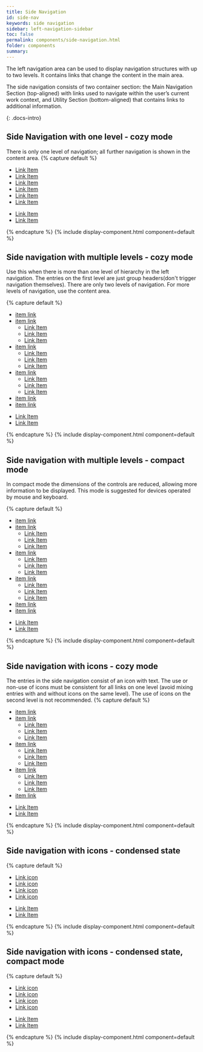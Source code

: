 ```yaml
---
title: Side Navigation
id: side-nav
keywords: side navigation
sidebar: left-navigation-sidebar
toc: false
permalink: components/side-navigation.html
folder: components
summary:
---
```


The left navigation area can be used to display navigation structures with up to two levels. It contains links that change the content in the main area. 

The side navigation consists of two container section:  the Main Navigation Section (top-aligned) with links used to navigate within the user’s current work context, and Utility Section (bottom-aligned) that contains links to additional information.

{: .docs-intro}

## Side Navigation with one level - cozy mode
There is only one level of navigation; all further navigation is shown in the content area.
{% capture default %}
<nav class="fd-side-nav">
    <div class="fd-side-nav__main-navigation">
        <ul class="fd-side-nav__list">
            <li class="fd-side-nav__item">
                <a class="fd-side-nav__link" href="#">
                    <div class="fd-side-nav__text">Link Item</div>
                </a>
            </li>
            <li class="fd-side-nav__item">
                <a class="fd-side-nav__link is-selected" aira-selected="true" href="#">
                    <div class="fd-side-nav__text">Link Item</div>
                </a>
            </li>
            <li class="fd-side-nav__item">
                <a class="fd-side-nav__link" href="#">
                    <div class="fd-side-nav__text">Link Item</div>
                </a>
            </li>
            <li class="fd-side-nav__item">
                <a class="fd-side-nav__link" href="#">
                    <div class="fd-side-nav__text">Link Item</div>
                </a>
            </li>
            <li class="fd-side-nav__item">
                <a class="fd-side-nav__link" href="#">
                    <div class="fd-side-nav__text">Link Item</div>
                </a>
            </li>
            <li class="fd-side-nav__item">
                <a class="fd-side-nav__link" href="#">
                    <div class="fd-side-nav__text">Link Item</div>
                </a>
            </li>
        </ul>
    </div>
    <div class="fd-side-nav__utility">
        <ul class="fd-side-nav__list">
            <li class="fd-side-nav__item">
                <a class="fd-side-nav__link" href="#">
                    <div class="fd-side-nav__text">Link Item</div>
                </a>
            </li>
            <li class="fd-side-nav__item">
                <a class="fd-side-nav__link" href="#">
                    <div class="fd-side-nav__text">Link Item</div>
                </a>
            </li>
        </ul>
    </div>
</nav>
{% endcapture %}
{% include display-component.html component=default %}

<br>

## Side navigation with multiple levels - cozy mode
Use this when there is more than one level of hierarchy in the left navigation. The entries on the first level are just group headers(don't trigger navigation themselves). There are only two levels of navigation. For more levels of navigation, use the content area. 

{% capture default %}
<nav class="fd-side-nav">
    <div class="fd-side-nav__main-navigation">
        <ul class="fd-side-nav__list">
            <li class="fd-side-nav__item">
                <a class="fd-side-nav__link" href="#">
                    <div class="fd-side-nav__text">item link</div>
                </a>
            </li>
            <li class="fd-side-nav__item has-child">
                <a class="fd-side-nav__link" href="#" aria-controls="sublist-01"
                aria-haspopup="true">
                    <div class="fd-side-nav__text">item link</div>
                </a>
                <ul class="fd-side-nav__sublist" id="sublist-01" aria-hidden="true">
                    <li class="fd-side-nav__subitem">
                        <a class="fd-side-nav__sublink" href="#">
                            <div class="fd-side-nav__text">Link Item</div>
                        </a>
                    </li>
                    <li class="fd-side-nav__subitem">
                        <a class="fd-side-nav__sublink" href="#">
                            <div class="fd-side-nav__text">Link Item</div>
                        </a>
                    </li>
                    <li class="fd-side-nav__subitem">
                        <a class="fd-side-nav__sublink" href="#">
                            <div class="fd-side-nav__text">Link Item</div>
                        </a>
                    </li>
                </ul>
            </li>
            <li class="fd-side-nav__item has-child">
                <a class="fd-side-nav__link" href="#" aria-controls="sublist-02"
                aria-haspopup="true">
                    <div class="fd-side-nav__text">item link</div>
                </a>
                <ul class="fd-side-nav__sublist" id="sublist-02" aria-hidden="true">
                    <li class="fd-side-nav__subitem">
                        <a class="fd-side-nav__sublink" href="#">
                            <div class="fd-side-nav__text">Link Item</div>
                        </a>
                    </li>
                    <li class="fd-side-nav__subitem">
                        <a class="fd-side-nav__sublink" href="#">
                            <div class="fd-side-nav__text">Link Item</div>
                        </a>
                    </li>
                    <li class="fd-side-nav__subitem">
                        <a class="fd-side-nav__sublink" href="#">
                            <div class="fd-side-nav__text">Link Item</div>
                        </a>
                    </li>
                </ul>
            </li>
            <li class="fd-side-nav__item has-child">
                <a class="fd-side-nav__link" href="#" aria-controls="sublist-03"
                aria-haspopup="true" aria-expanded="true">
                    <div class="fd-side-nav__text">item link</div>
                </a>
                <ul class="fd-side-nav__sublist" id="sublist-03" aria-hidden="false">
                    <li class="fd-side-nav__subitem">
                        <a class="fd-side-nav__sublink is-selected" href="#">
                            <div class="fd-side-nav__text">Link Item</div>
                        </a>
                    </li>
                    <li class="fd-side-nav__subitem">
                        <a class="fd-side-nav__sublink" href="#">
                            <div class="fd-side-nav__text">Link Item</div>
                        </a>
                    </li>
                    <li class="fd-side-nav__subitem">
                        <a class="fd-side-nav__sublink" href="#">
                            <div class="fd-side-nav__text">Link Item</div>
                        </a>
                    </li>
                </ul>
            </li>
            <li class="fd-side-nav__item">
                <a class="fd-side-nav__link" href="#">
                    <div class="fd-side-nav__text">item link</div>
                </a>
            </li>
            <li class="fd-side-nav__item">
                <a class="fd-side-nav__link" href="#">
                    <div class="fd-side-nav__text">item link</div>
                </a>
            </li>
        </ul>
    </div>
    <div class="fd-side-nav__utility">
        <ul class="fd-side-nav__list">
            <li class="fd-side-nav__item">
                <a class="fd-side-nav__link" href="#">
                    <div class="fd-side-nav__text">Link Item</div>
                </a>
            </li>
            <li class="fd-side-nav__item">
                <a class="fd-side-nav__link" href="#">
                    <div class="fd-side-nav__text">Link Item</div>
                </a>
            </li>
        </ul>
    </div>
</nav>
{% endcapture %}
{% include display-component.html component=default %}

<br>

## Side navigation with multiple levels - compact mode

In compact mode the dimensions of the controls are reduced, allowing more information to be displayed. This mode is suggested for devices operated by mouse and keyboard.

{% capture default %}
<nav class="fd-side-nav compact">
    <div class="fd-side-nav__main-navigation">
        <ul class="fd-side-nav__list">
            <li class="fd-side-nav__item">
                <a class="fd-side-nav__link" href="#">
                    <div class="fd-side-nav__text">item link</div>
                </a>
            </li>
            <li class="fd-side-nav__item has-child">
                <a class="fd-side-nav__link" href="#" aria-controls="sublist-04"
                aria-haspopup="true">
                    <div class="fd-side-nav__text">item link</div>
                </a>
                <ul class="fd-side-nav__sublist" id="sublist-04" aria-hidden="true">
                    <li class="fd-side-nav__subitem">
                        <a class="fd-side-nav__sublink" href="#">
                            <div class="fd-side-nav__text">Link Item</div>
                        </a>
                    </li>
                    <li class="fd-side-nav__subitem">
                        <a class="fd-side-nav__sublink" href="#">
                            <div class="fd-side-nav__text">Link Item</div>
                        </a>
                    </li>
                    <li class="fd-side-nav__subitem">
                        <a class="fd-side-nav__sublink" href="#">
                            <div class="fd-side-nav__text">Link Item</div>
                        </a>
                    </li>
                </ul>
            </li>
            <li class="fd-side-nav__item has-child">
                <a class="fd-side-nav__link" href="#" aria-controls="sublist-05"
                aria-haspopup="true">
                    <div class="fd-side-nav__text">item link</div>
                </a>
                <ul class="fd-side-nav__sublist" id="sublist-05" aria-hidden="true">
                    <li class="fd-side-nav__subitem">
                        <a class="fd-side-nav__sublink" href="#">
                            <div class="fd-side-nav__text">Link Item</div>
                        </a>
                    </li>
                    <li class="fd-side-nav__subitem">
                        <a class="fd-side-nav__sublink" href="#">
                            <div class="fd-side-nav__text">Link Item</div>
                        </a>
                    </li>
                    <li class="fd-side-nav__subitem">
                        <a class="fd-side-nav__sublink" href="#">
                            <div class="fd-side-nav__text">Link Item</div>
                        </a>
                    </li>
                </ul>
            </li>
            <li class="fd-side-nav__item has-child">
                <a class="fd-side-nav__link" href="#" aria-controls="sublist-06"
                aria-haspopup="true" aria-expanded="true">
                    <div class="fd-side-nav__text">item link</div>
                </a>
                <ul class="fd-side-nav__sublist" id="sublist-06" aria-hidden="false">
                    <li class="fd-side-nav__subitem">
                        <a class="fd-side-nav__sublink is-selected" href="#">
                            <div class="fd-side-nav__text">Link Item</div>
                        </a>
                    </li>
                    <li class="fd-side-nav__subitem">
                        <a class="fd-side-nav__sublink" href="#">
                            <div class="fd-side-nav__text">Link Item</div>
                        </a>
                    </li>
                    <li class="fd-side-nav__subitem">
                        <a class="fd-side-nav__sublink" href="#">
                            <div class="fd-side-nav__text">Link Item</div>
                        </a>
                    </li>
                </ul>
            </li>
            <li class="fd-side-nav__item">
                <a class="fd-side-nav__link" href="#">
                    <div class="fd-side-nav__text">item link</div>
                </a>
            </li>
            <li class="fd-side-nav__item">
                <a class="fd-side-nav__link" href="#">
                    <div class="fd-side-nav__text">item link</div>
                </a>
            </li>
        </ul>
    </div>
    <div class="fd-side-nav__utility">
        <ul class="fd-side-nav__list">
            <li class="fd-side-nav__item">
                <a class="fd-side-nav__link" href="#">
                    <div class="fd-side-nav__text">Link Item</div>
                </a>
            </li>
            <li class="fd-side-nav__item">
                <a class="fd-side-nav__link" href="#">
                    <div class="fd-side-nav__text">Link Item</div>
                </a>
            </li>
        </ul>
    </div>
</nav>
{% endcapture %}
{% include display-component.html component=default %}

<br>

## Side navigation with icons - cozy mode
The entries in the side navigation consist of an icon with text. The use or non-use of icons must be consistent for all links on one level (avoid mixing entries with and without icons on the same level). The use of icons on the second level is not recommended. 
{% capture default %}
<nav class="fd-side-nav has-icons">
    <div class="fd-side-nav__main-navigation">
        <ul class="fd-side-nav__list">
            <li class="fd-side-nav__item">
                <a class="fd-side-nav__link is-selected" href="#">
                    <i class="fd-side-nav__icon sap-icon--employee" role="presentation"></i>
                    <div class="fd-side-nav__text">item link</div>
                </a>
            </li>
            <li class="fd-side-nav__item has-child">
                <a class="fd-side-nav__link" href="#" aria-controls="sublist-07"
                aria-haspopup="true">
                    <i class="fd-side-nav__icon sap-icon--appointment" role="presentation"></i>
                    <div class="fd-side-nav__text">item link</div>
                </a>
                <ul class="fd-side-nav__sublist" id="sublist-07" aria-hidden="true">
                    <li class="fd-side-nav__subitem">
                        <a class="fd-side-nav__sublink" href="#">
                            <div class="fd-side-nav__text">Link Item</div>
                        </a>
                    </li>
                    <li class="fd-side-nav__subitem">
                        <a class="fd-side-nav__sublink" href="#">
                            <div class="fd-side-nav__text">Link Item</div>
                        </a>
                    </li>
                    <li class="fd-side-nav__subitem">
                        <a class="fd-side-nav__sublink" href="#">
                            <div class="fd-side-nav__text">Link Item</div>
                        </a>
                    </li>
                </ul>
            </li>
            <li class="fd-side-nav__item has-child">
                <a class="fd-side-nav__link" href="#" aria-controls="sublist-08"
                aria-haspopup="true">
                    <i class="fd-side-nav__icon sap-icon--contacts" role="presentation"></i>
                    <div class="fd-side-nav__text">item link</div>
                </a>
                <ul class="fd-side-nav__sublist" id="sublist-08" aria-hidden="true">
                    <li class="fd-side-nav__subitem">
                        <a class="fd-side-nav__sublink" href="#">
                            <div class="fd-side-nav__text">Link Item</div>
                        </a>
                    </li>
                    <li class="fd-side-nav__subitem">
                        <a class="fd-side-nav__sublink" href="#">
                            <div class="fd-side-nav__text">Link Item</div>
                        </a>
                    </li>
                    <li class="fd-side-nav__subitem">
                        <a class="fd-side-nav__sublink" href="#">
                            <div class="fd-side-nav__text">Link Item</div>
                        </a>
                    </li>
                </ul>
            </li>
            <li class="fd-side-nav__item has-child">
                <a class="fd-side-nav__link" href="#" aria-controls="sublist-09"
                aria-haspopup="true">
                    <i class="fd-side-nav__icon sap-icon--shipping-status" role="presentation"></i>
                    <div class="fd-side-nav__text">item link</div>
                </a>
                <ul class="fd-side-nav__sublist" id="sublist-09" aria-hidden="true">
                    <li class="fd-side-nav__subitem">
                        <a class="fd-side-nav__sublink" href="#">
                            <div class="fd-side-nav__text">Link Item</div>
                        </a>
                    </li>
                    <li class="fd-side-nav__subitem">
                        <a class="fd-side-nav__sublink" href="#">
                            <div class="fd-side-nav__text">Link Item</div>
                        </a>
                    </li>
                    <li class="fd-side-nav__subitem">
                        <a class="fd-side-nav__sublink" href="#">
                            <div class="fd-side-nav__text">Link Item</div>
                        </a>
                    </li>
                </ul>
            </li>
            <li class="fd-side-nav__item">
                <a class="fd-side-nav__link" href="#">
                    <i class="fd-side-nav__icon sap-icon--value-help" role="presentation"></i>
                    <div class="fd-side-nav__text">item link</div>
                </a>
            </li>
        </ul>
    </div>
    <div class="fd-side-nav__utility">
        <ul class="fd-side-nav__list">
            <li class="fd-side-nav__item">
                <a class="fd-side-nav__link" href="#">
                    <i class="fd-side-nav__icon sap-icon--compare" role="presentation"></i>
                    <div class="fd-side-nav__text">Link Item</div>
                </a>
            </li>
            <li class="fd-side-nav__item">
                <a class="fd-side-nav__link" href="#">
                    <i class="fd-side-nav__icon sap-icon--chain-link" role="presentation"></i>
                    <div class="fd-side-nav__text">Link Item</div>
                </a>
            </li>
        </ul>
    </div>
</nav>
{% endcapture %}
{% include display-component.html component=default %}

<br>

## Side navigation with icons - condensed state

{% capture default %}
<nav class="fd-side-nav condensed">
    <div class="fd-side-nav__main-navigation">
        <ul class="fd-side-nav__list">
            <li class="fd-side-nav__item">
                <a class="fd-side-nav__link is-selected" href="#">
                    <i class="fd-side-nav__icon sap-icon--home" role="presentation"></i>
                    <div class="fd-side-nav__text">Link icon</div>
                </a>
            </li>
            <li class="fd-side-nav__item">
                <a class="fd-side-nav__link" href="#">
                    <i class="fd-side-nav__icon sap-icon--add-document" role="presentation"></i>
                    <div class="fd-side-nav__text">Link icon</div>
                </a>
            </li>
            <li class="fd-side-nav__item">
                <a class="fd-side-nav__link" href="#">
                    <i class="fd-side-nav__icon sap-icon--user-settings" role="presentation"></i>
                    <div class="fd-side-nav__text">Link icon</div>
                </a>
            </li>
            <li class="fd-side-nav__item">
                <a class="fd-side-nav__link" href="#">
                    <i class="fd-side-nav__icon sap-icon--call" role="presentation"></i>
                    <div class="fd-side-nav__text">Link icon</div>
                </a>
            </li>
        </ul>
    </div>
    <div class="fd-side-nav__utility">
        <ul class="fd-side-nav__list">
            <li class="fd-side-nav__item">
                <a class="fd-side-nav__link" href="#">
                    <i class="fd-side-nav__icon sap-icon--compare" role="presentation"></i>
                    <div class="fd-side-nav__text">Link Item</div>
                </a>
            </li>
            <li class="fd-side-nav__item">
                <a class="fd-side-nav__link" href="#">
                    <i class="fd-side-nav__icon sap-icon--chain-link" role="presentation"></i>
                    <div class="fd-side-nav__text">Link Item</div>
                </a>
            </li>
        </ul>
    </div>
</nav>
{% endcapture %}
{% include display-component.html component=default %}

<br>

## Side navigation with icons - condensed state, compact mode

{% capture default %}
<nav class="fd-side-nav condensed compact">
    <div class="fd-side-nav__main-navigation">
        <ul class="fd-side-nav__list">
            <li class="fd-side-nav__item">
                <a class="fd-side-nav__link is-selected" href="#">
                    <i class="fd-side-nav__icon sap-icon--home" role="presentation"></i>
                    <div class="fd-side-nav__text">Link icon</div>
                </a>
            </li>
            <li class="fd-side-nav__item">
                <a class="fd-side-nav__link" href="#">
                    <i class="fd-side-nav__icon sap-icon--add-document" role="presentation"></i>
                    <div class="fd-side-nav__text">Link icon</div>
                </a>
            </li>
            <li class="fd-side-nav__item">
                <a class="fd-side-nav__link" href="#">
                    <i class="fd-side-nav__icon sap-icon--user-settings" role="presentation"></i>
                    <div class="fd-side-nav__text">Link icon</div>
                </a>
            </li>
            <li class="fd-side-nav__item">
                <a class="fd-side-nav__link" href="#">
                    <i class="fd-side-nav__icon sap-icon--call" role="presentation"></i>
                    <div class="fd-side-nav__text">Link icon</div>
                </a>
            </li>
        </ul>
    </div>
    <div class="fd-side-nav__utility">
        <ul class="fd-side-nav__list">
            <li class="fd-side-nav__item">
                <a class="fd-side-nav__link" href="#">
                    <i class="fd-side-nav__icon sap-icon--compare" role="presentation"></i>
                    <div class="fd-side-nav__text">Link Item</div>
                </a>
            </li>
            <li class="fd-side-nav__item">
                <a class="fd-side-nav__link" href="#">
                    <i class="fd-side-nav__icon sap-icon--chain-link" role="presentation"></i>
                    <div class="fd-side-nav__text">Link Item</div>
                </a>
            </li>
        </ul>
    </div>
</nav>
{% endcapture %}
{% include display-component.html component=default %}
